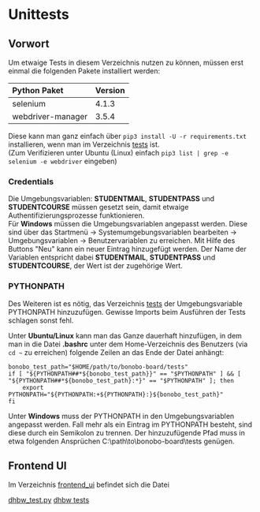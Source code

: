 # Unittests

## Vorwort

Um etwaige Tests in diesem Verzeichnis nutzen zu können, müssen erst einmal die folgenden Pakete installiert werden:  
  
| Python Paket      | Version |
|:----------------- |:------- |
| selenium          | 4.1.3   |
| webdriver-manager | 3.5.4   |

Diese kann man ganz einfach über `pip3 install -U -r requirements.txt` installieren, wenn man im Verzeichnis [tests](https://github.com/Software-Engineering-DHBW/BonoboBoard/tree/main/bonobo-board/tests) ist.  
(Zum Verifizieren unter Ubuntu (Linux) einfach `pip3 list | grep -e selenium -e webdriver` eingeben)  

### Credentials

Die Umgebungsvariablen: **STUDENTMAIL**, **STUDENTPASS** und **STUDENTCOURSE** müssen gesetzt sein, damit etwaige Authentifizierungsprozesse funktionieren.  
Für **Windows** müssen die Umgebungsvariablen angepasst werden. Diese sind über das Startmenü -> Systemumgebungsvariablen bearbeiten -> Umgebungsvariablen -> Benutzervariablen zu erreichen. Mit Hilfe des Buttons "Neu" kann ein neuer Eintrag hinzugefügt werden. Der Name der Variablen entspricht dabei **STUDENTMAIL**, **STUDENTPASS** und **STUDENTCOURSE**, der Wert ist der zugehörige Wert.

### PYTHONPATH

Des Weiteren ist es nötig, das Verzeichnis [tests](https://github.com/Software-Engineering-DHBW/BonoboBoard/tree/main/bonobo-board/tests)
der Umgebungsvariable PYTHONPATH hinzuzufügen. Gewisse Imports beim Ausführen der Tests schlagen sonst fehl.  
  
Unter **Ubuntu/Linux** kann man das Ganze dauerhaft hinzufügen, in dem man in die Datei **.bashrc** unter dem Home-Verzeichnis des Benutzers (via `cd ~` zu erreichen)
folgende Zeilen an das Ende der Datei anhängt:  
```
bonobo_test_path="$HOME/path/to/bonobo-board/tests"
if [ "${PYTHONPATH##*${bonobo_test_path}}" == "$PYTHONPATH" ] && [ "${PYTHONPATH##*${bonobo_test_path}:*}" == "$PYTHONPATH" ]; then
    export PYTHONPATH="${PYTHONPATH:+${PYTHONPATH}:}${bonobo_test_path}"
fi
```

Unter **Windows** muss der PYTHONPATH in den Umgebungsvariablen angepasst werden. Fall mehr als ein Eintrag im PYTHONPATH besteht, sind diese durch ein Semikolon zu trennen. Der hinzuzufügende Pfad muss in etwa folgenden Ansprüchen C:\path\to\bonobo-board\tests genügen.

## Frontend UI

Im Verzeichnis [frontend_ui](https://github.com/Software-Engineering-DHBW/BonoboBoard/tree/main/bonobo-board/tests/frontend_ui) befindet sich die Datei 



[dhbw_test.py](https://github.com/Software-Engineering-DHBW/BonoboBoard/blob/main/bonobo-board/modules/dhbw_test.py)
[dhbw tests](https://github.com/Software-Engineering-DHBW/BonoboBoard/tree/main/bonobo-board/modules/dhbw/tests)
